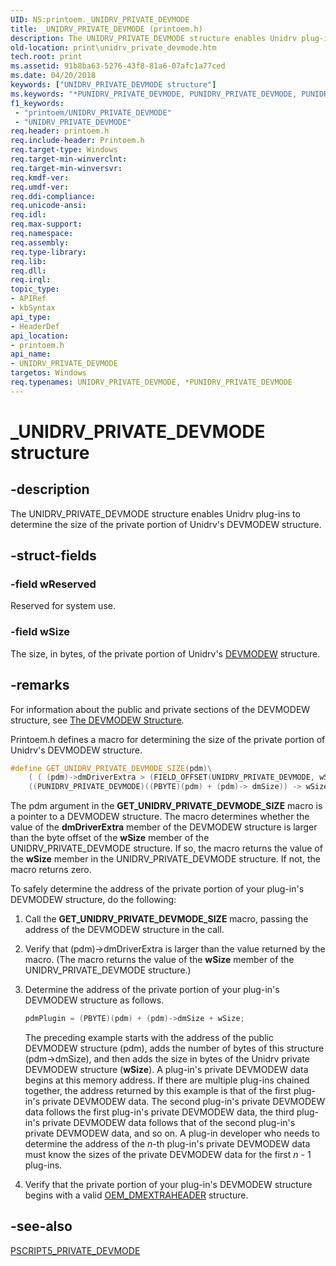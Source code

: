 ```yaml
---
UID: NS:printoem._UNIDRV_PRIVATE_DEVMODE
title: _UNIDRV_PRIVATE_DEVMODE (printoem.h)
description: The UNIDRV_PRIVATE_DEVMODE structure enables Unidrv plug-ins to determine the size of the private portion of Unidrv's DEVMODEW structure.
old-location: print\unidrv_private_devmode.htm
tech.root: print
ms.assetid: 91b8ba63-5276-43f8-81a6-07afc1a77ced
ms.date: 04/20/2018
keywords: ["UNIDRV_PRIVATE_DEVMODE structure"]
ms.keywords: "*PUNIDRV_PRIVATE_DEVMODE, PUNIDRV_PRIVATE_DEVMODE, PUNIDRV_PRIVATE_DEVMODE structure pointer [Print Devices], UNIDRV_PRIVATE_DEVMODE, UNIDRV_PRIVATE_DEVMODE structure [Print Devices], _UNIDRV_PRIVATE_DEVMODE, print.unidrv_private_devmode, print_unidrv-pscript_ui_accecb33-b4e7-4e2d-a2f2-d792456eb9db.xml, printoem/PUNIDRV_PRIVATE_DEVMODE, printoem/UNIDRV_PRIVATE_DEVMODE"
f1_keywords:
 - "printoem/UNIDRV_PRIVATE_DEVMODE"
 - "UNIDRV_PRIVATE_DEVMODE"
req.header: printoem.h
req.include-header: Printoem.h
req.target-type: Windows
req.target-min-winverclnt: 
req.target-min-winversvr: 
req.kmdf-ver: 
req.umdf-ver: 
req.ddi-compliance: 
req.unicode-ansi: 
req.idl: 
req.max-support: 
req.namespace: 
req.assembly: 
req.type-library: 
req.lib: 
req.dll: 
req.irql: 
topic_type:
- APIRef
- kbSyntax
api_type:
- HeaderDef
api_location:
- printoem.h
api_name:
- UNIDRV_PRIVATE_DEVMODE
targetos: Windows
req.typenames: UNIDRV_PRIVATE_DEVMODE, *PUNIDRV_PRIVATE_DEVMODE
---
```


# _UNIDRV_PRIVATE_DEVMODE structure

## -description

The UNIDRV_PRIVATE_DEVMODE structure enables Unidrv plug-ins to determine the size of the private portion of Unidrv's DEVMODEW structure.

## -struct-fields

### -field wReserved

Reserved for system use.

### -field wSize

The size, in bytes, of the private portion of Unidrv's [DEVMODEW](https://docs.microsoft.com/windows/win32/api/wingdi/ns-wingdi-devmodew) structure.

## -remarks

For information about the public and private sections of the DEVMODEW structure, see [The DEVMODEW Structure](https://docs.microsoft.com/windows-hardware/drivers/display/the-devmodew-structure).

Printoem.h defines a macro for determining the size of the private portion of Unidrv's DEVMODEW structure.

```cpp
#define GET_UNIDRV_PRIVATE_DEVMODE_SIZE(pdm)\
    ( ( (pdm)->dmDriverExtra > (FIELD_OFFSET(UNIDRV_PRIVATE_DEVMODE, wSize) + sizeof(WORD)) ) ? \
    ((PUNIDRV_PRIVATE_DEVMODE)((PBYTE)(pdm) + (pdm)-> dmSize)) -> wSize : 0 )
```

The pdm argument in the **GET_UNIDRV_PRIVATE_DEVMODE_SIZE** macro is a pointer to a DEVMODEW structure. The macro determines whether the value of the **dmDriverExtra** member of the DEVMODEW structure is larger than the byte offset of the **wSize** member of the UNIDRV_PRIVATE_DEVMODE structure. If so, the macro returns the value of the **wSize** member in the UNIDRV_PRIVATE_DEVMODE structure. If not, the macro returns zero.

To safely determine the address of the private portion of your plug-in's DEVMODEW structure, do the following:

1. Call the **GET_UNIDRV_PRIVATE_DEVMODE_SIZE** macro, passing the address of the DEVMODEW structure in the call.

2. Verify that (pdm)->dmDriverExtra is larger than the value returned by the macro. (The macro returns the value of the **wSize** member of the UNIDRV_PRIVATE_DEVMODE structure.)

3. Determine the address of the private portion of your plug-in's DEVMODEW structure as follows.

    ```cpp
    pdmPlugin = (PBYTE)(pdm) + (pdm)->dmSize + wSize;
    ```

    The preceding example starts with the address of the public DEVMODEW structure (pdm), adds the number of bytes of this structure (pdm->dmSize), and then adds the size in bytes of the Unidrv private DEVMODEW structure (**wSize**). A plug-in's private DEVMODEW data begins at this memory address. If there are multiple plug-ins chained together, the address returned by this example is that of the first plug-in's private DEVMODEW data. The second plug-in's private DEVMODEW data follows the first plug-in's private DEVMODEW data, the third plug-in's private DEVMODEW data follows that of the second plug-in's private DEVMODEW data, and so on. A plug-in developer who needs to determine the address of the *n*-th plug-in's private DEVMODEW data must know the sizes of the private DEVMODEW data for the first *n* - 1 plug-ins.

4. Verify that the private portion of your plug-in's DEVMODEW structure begins with a valid [OEM_DMEXTRAHEADER](https://docs.microsoft.com/windows-hardware/drivers/ddi/printoem/ns-printoem-_oem_dmextraheader) structure.

## -see-also

[PSCRIPT5_PRIVATE_DEVMODE](https://docs.microsoft.com/windows-hardware/drivers/ddi/printoem/ns-printoem-_pscript5_private_devmode)
